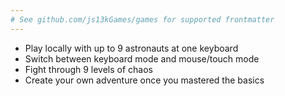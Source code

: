 ```yaml
---
# See github.com/js13kGames/games for supported frontmatter
---
```

* Play locally with up to 9 astronauts at one keyboard
* Switch between keyboard mode and mouse/touch mode
* Fight through 9 levels of chaos
* Create your own adventure once you mastered the basics